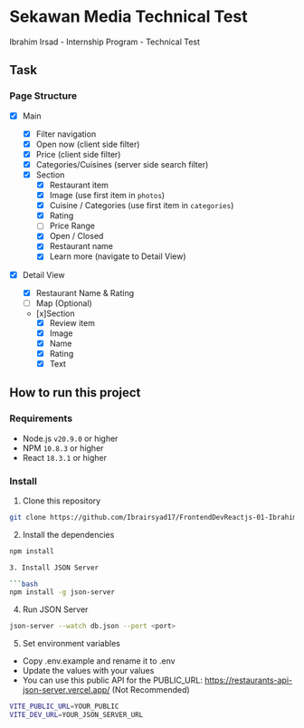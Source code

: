 # Sekawan Media Technical Test

Ibrahim Irsad - Internship Program - Technical Test

## Task

### Page Structure

- [x] Main

  - [x] Filter navigation
  - [x] Open now (client side filter)
  - [x] Price (client side filter)
  - [x] Categories/Cuisines (server side search filter)
  - [x] Section
    - [x] Restaurant item
    - [x] Image (use first item in `photos`)
    - [x] Cuisine / Categories (use first item in `categories`)
    - [x] Rating
    - [ ] Price Range
    - [x] Open / Closed
    - [x] Restaurant name
    - [x] Learn more (navigate to Detail View)

- [x] Detail View
  - [x] Restaurant Name & Rating
  - [ ] Map (Optional)
  - [x]Section
    - [x] Review item
    - [x] Image
    - [x] Name
    - [x] Rating
    - [x] Text

## How to run this project

### Requirements

- Node.js `v20.9.0` or higher
- NPM `10.8.3` or higher
- React `18.3.1` or higher

### Install

1. Clone this repository

```bash
git clone https://github.com/Ibrairsyad17/FrontendDevReactjs-01-Ibrahim-Irsad.git
```

2. Install the dependencies

````bash
npm install

3. Install JSON Server

```bash
npm install -g json-server
````

4. Run JSON Server

```bash
json-server --watch db.json --port <port>
```

5. Set environment variables

- Copy .env.example and rename it to .env
- Update the values with your values
- You can use this public API for the PUBLIC_URL: https://restaurants-api-json-server.vercel.app/ (Not Recommended)

```bash
VITE_PUBLIC_URL=YOUR_PUBLIC
VITE_DEV_URL=YOUR_JSON_SERVER_URL
```
